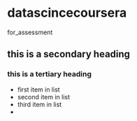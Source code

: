 datascincecoursera
==================

for_assessment
## this is a secondary heading
### this is a tertiary heading
* first item in list
* second item in list
* third item in list
*
